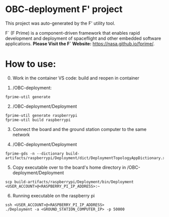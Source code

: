 # OBC-deployment F' project

This project was auto-generated by the F' utility tool. 

F´ (F Prime) is a component-driven framework that enables rapid development and deployment of spaceflight and other embedded software applications.
**Please Visit the F´ Website:** https://nasa.github.io/fprime/.

# How to use:
0. Work in the container
VS code: build and reopen in container

1. /OBC-deployment:
```
fprime-util generate
```
2. /OBC-deployment/Deployment
```
fprime-util generate raspberrypi
fprime-util build raspberrypi
```
3. Connect the board and the ground station computer to the same network

4. /OBC-deployment/Deployment
```
fprime-gds -n --dictionary build-artifacts/raspberrypi/Deployment/dict/DeploymentTopologyAppDictionary.xml
```
5. Copy executable over to the board's home directory
in /OBC-deployment/Deployment
```
scp build-artifacts/raspberrypi/Deployment/bin/Deployment <USER_ACCOUNT>@<RASPBERRY_PI_IP_ADDRESS>:~
```
6. Running executable on the raspberry pi
```
ssh <USER_ACCOUNT>@<RASPBERRY_PI_IP_ADDRESS>
./Deployment -a <GROUND_STATION_COMPUTER_IP> -p 50000
```
